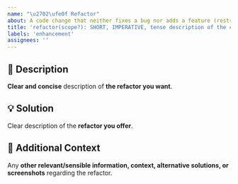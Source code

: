 ```yaml
---
name: "\u2702\ufe0f Refactor"
about: A code change that neither fixes a bug nor adds a feature (restructure code, files, etc.).
title: 'refactor(scope?): SHORT, IMPERATIVE, tense description of the change'
labels: 'enhancement'
assignees: ''
---
```

<!-- **********************************************************************************************
Hey! 🍻

Please search open and closed refactor requests before submitting a new refactor request.
Existing refactor requests may present your particular change or similar enough
to contribute to that, thus simplify and make the refactor request more clear.
*********************************************************************************************** -->

🚀 Description
---------------------------------------------------------------------------------------------------

**Clear and concise** description of **the refactor you want**.

💡 Solution
---------------------------------------------------------------------------------------------------

Clear description of the **refactor you offer**.

💬 Additional Context
---------------------------------------------------------------------------------------------------

Any **other relevant/sensible information, context, alternative solutions, or screenshots** regarding the refactor.
